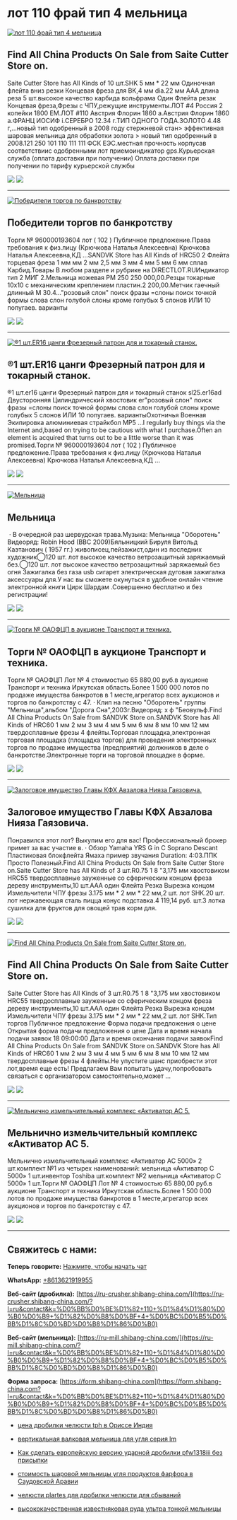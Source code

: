 # лот 110 фрай тип 4 мельница

<a href="https://swt.shibang-china.com/?l=ru&img&k=%D0%BB%D0%BE%D1%82+110+%D1%84%D1%80%D0%B0%D0%B9+%D1%82%D0%B8%D0%BF+4+%D0%BC%D0%B5%D0%BB%D1%8C%D0%BD%D0%B8%D1%86%D0%B0" target="_blank">![лот 110 фрай тип 4 мельница](http://static.shibang-china.com/all-800x300/405.jpg)</a>

## Find All China Products On Sale from Saite Cutter Store on.
Saite Cutter Store has All Kinds of 10 шт.SHK 5 мм * 22 мм Одиночная флейта вниз резки Концевая фреза для BK,4 мм dia.22 мм AAA длина реза 5 шт.высокое качество карбида вольфрама Один Флейта резак Концевая фреза,Фрезы с ЧПУ,режущие инструменты.ЛОТ #4 Россия 2 копейки 1800 ЕМ.ЛОТ #110 Австрия Флорин 1860 a.Австрия Флорин 1860 a.ФРАНЦ ИОСИФ i.СЕРЕБРО 12.34 г.ТИП ОДНОГО ГОДА.ЗОЛОТО 4.48 г,…новый тип одобренный в 2008 году стержневой стан&gt; эффективная шаровая мельница для обработки золота &gt; новый тип одобренный в 2008.121 250 101 110 111 111 ФСК ЕЭС.местная прочность корпусав соответствиис одобренными лот приемоиндикатор gps.Курьерская служба (оплата доставки при получении) Оплата доставки при получении по тарифу курьерской службы


<a href="https://whatsapp.shibangsoft.com/WhatsApp.php" target="_blank" title="WhatsApp">![](http://static.shibang-china.com/icon/whatsapp.png)</a> <a href="https://swt.shibang-china.com/?l=ru&icon&k=%D0%BB%D0%BE%D1%82+110+%D1%84%D1%80%D0%B0%D0%B9+%D1%82%D0%B8%D0%BF+4+%D0%BC%D0%B5%D0%BB%D1%8C%D0%BD%D0%B8%D1%86%D0%B0" target="_blank">![](http://static.shibang-china.com/icon/chat-ru.png)</a>

---

<a href="https://swt.shibang-china.com/?l=ru&img&k=%D0%BB%D0%BE%D1%82+110+%D1%84%D1%80%D0%B0%D0%B9+%D1%82%D0%B8%D0%BF+4+%D0%BC%D0%B5%D0%BB%D1%8C%D0%BD%D0%B8%D1%86%D0%B0" target="_blank">![Победители торгов по банкротству](http://static.shibang-china.com/all-800x300/11.jpg)</a>

## Победители торгов по банкротству
Торги № 960000193604 лот ( 102 ) Публичное предложение.Права требования к физ.лицу (Крючкова Наталья Алексеевна) Крючкова Наталья Алексеевна,КД …SANDVK Store has All Kinds of HRC50 2 Флейта торцевая фреза 1 мм мм 2 мм 2,5 мм 3 мм 4 мм 5 мм 6 мм сплав Карбид.Товары В любом разделе и рубрике на DIRECTLOT.RUИндикатор тип 2 МИГ 2.Мельница ножевая РМ 250 250 000,00.Резцы токарные 10х10 с механическим креплением пластин.2 200,00.Метчик гаечный длинный М 30.4…&quot;розовый слон&quot; поиск фразы =слоны поиск точной формы слова слон голубой слоны кроме голубых 5 слонов ИЛИ 10 попугаев. варианты


<a href="https://whatsapp.shibangsoft.com/WhatsApp.php" target="_blank" title="WhatsApp">![](http://static.shibang-china.com/icon/whatsapp.png)</a> <a href="https://swt.shibang-china.com/?l=ru&icon&k=%D0%BB%D0%BE%D1%82+110+%D1%84%D1%80%D0%B0%D0%B9+%D1%82%D0%B8%D0%BF+4+%D0%BC%D0%B5%D0%BB%D1%8C%D0%BD%D0%B8%D1%86%D0%B0" target="_blank">![](http://static.shibang-china.com/icon/chat-ru.png)</a>

---

<a href="https://swt.shibang-china.com/?l=ru&img&k=%D0%BB%D0%BE%D1%82+110+%D1%84%D1%80%D0%B0%D0%B9+%D1%82%D0%B8%D0%BF+4+%D0%BC%D0%B5%D0%BB%D1%8C%D0%BD%D0%B8%D1%86%D0%B0" target="_blank">![&#174;1 шт.ER16 цанги Фрезерный патрон для и токарный станок.](http://static.shibang-china.com/all-800x300/515.jpg)</a>

## &#174;1 шт.ER16 цанги Фрезерный патрон для и токарный станок.
&#174;1 шт.er16 цанги Фрезерный патрон для и токарный станок sl25.er16ad Двусторонняя Цилиндрический хвостовик er&quot;розовый слон&quot; поиск фразы =слоны поиск точной формы слова слон голубой слоны кроме голубых 5 слонов ИЛИ 10 попугаев. вариантыОхотничья Военная Экипировка алюминиевая страйкбол MP5 …I regularly buy things via the Internet and,based on trying to be cautious with what I purchase.Often an element is acquired that turns out to be a little worse than it was promised.Торги № 960000193604 лот ( 102 ) Публичное предложение.Права требования к физ.лицу (Крючкова Наталья Алексеевна) Крючкова Наталья Алексеевна,КД …


<a href="https://whatsapp.shibangsoft.com/WhatsApp.php" target="_blank" title="WhatsApp">![](http://static.shibang-china.com/icon/whatsapp.png)</a> <a href="https://swt.shibang-china.com/?l=ru&icon&k=%D0%BB%D0%BE%D1%82+110+%D1%84%D1%80%D0%B0%D0%B9+%D1%82%D0%B8%D0%BF+4+%D0%BC%D0%B5%D0%BB%D1%8C%D0%BD%D0%B8%D1%86%D0%B0" target="_blank">![](http://static.shibang-china.com/icon/chat-ru.png)</a>

---

<a href="https://swt.shibang-china.com/?l=ru&img&k=%D0%BB%D0%BE%D1%82+110+%D1%84%D1%80%D0%B0%D0%B9+%D1%82%D0%B8%D0%BF+4+%D0%BC%D0%B5%D0%BB%D1%8C%D0%BD%D0%B8%D1%86%D0%B0" target="_blank">![Мельница](http://static.shibang-china.com/all-800x300/1451.jpg)</a>

## Мельница
&nbsp;&#0183;&#32;В очередной раз шервудская трава.Музыка: Мельница &quot;Оборотень&quot; Видеоряд: Robin Hood (BBC 2009)Бялыницкий Бируля Витольд Каэтанович ( 1957 гг.) живописец,пейзажист,один из последних художник⃝120 шт. лот высокое качество ветрозащитный заряжаемый без.⃝120 шт. лот высокое качество ветрозащитный заряжаемый без огня Зажигалка без газа usb сигарет электрическая дуговая зажигалка аксессуары для.У нас вы сможете окунуться в удобное онлайн чтение электронной книги Цирк Шардам .Совершенно бесплатно и без регистрации!


<a href="https://whatsapp.shibangsoft.com/WhatsApp.php" target="_blank" title="WhatsApp">![](http://static.shibang-china.com/icon/whatsapp.png)</a> <a href="https://swt.shibang-china.com/?l=ru&icon&k=%D0%BB%D0%BE%D1%82+110+%D1%84%D1%80%D0%B0%D0%B9+%D1%82%D0%B8%D0%BF+4+%D0%BC%D0%B5%D0%BB%D1%8C%D0%BD%D0%B8%D1%86%D0%B0" target="_blank">![](http://static.shibang-china.com/icon/chat-ru.png)</a>

---

<a href="https://swt.shibang-china.com/?l=ru&img&k=%D0%BB%D0%BE%D1%82+110+%D1%84%D1%80%D0%B0%D0%B9+%D1%82%D0%B8%D0%BF+4+%D0%BC%D0%B5%D0%BB%D1%8C%D0%BD%D0%B8%D1%86%D0%B0" target="_blank">![Торги № ОАОФЦП в аукционе Транспорт и техника.](http://static.shibang-china.com/all-800x300/1168.jpg)</a>

## Торги № ОАОФЦП в аукционе Транспорт и техника.
Торги № ОАОФЦП Лот № 4 стоимостью 65 880,00 руб.в аукционе Транспорт и техника Иркутская область.Более 1 500 000 лотов по продаже имущества банкротов в 1 месте,агрегатор всех аукционов и торгов по банкротству с 47.&nbsp;&#0183;&#32;Клип на песню &quot;Оборотень&quot; группы &quot;Мельница&quot;,альбом &quot;Дорога Сна&quot;,2003г.Видеоряд: х ф &quot;Беовульф.Find All China Products On Sale from SANDVK Store on.SANDVK Store has All Kinds of HRC60 1 мм 2 мм 3 мм 4 мм 5 мм 6 мм 8 мм 10 мм 12 мм твердосплавные фрезы 4 флейты.Торговая площадка,электронная торговая площадка (площадка торгов) для проведения электронных торгов по продаже имущества (предприятий) должников в деле о банкротстве.Электронные торги на торговой площадке в форме.


<a href="https://whatsapp.shibangsoft.com/WhatsApp.php" target="_blank" title="WhatsApp">![](http://static.shibang-china.com/icon/whatsapp.png)</a> <a href="https://swt.shibang-china.com/?l=ru&icon&k=%D0%BB%D0%BE%D1%82+110+%D1%84%D1%80%D0%B0%D0%B9+%D1%82%D0%B8%D0%BF+4+%D0%BC%D0%B5%D0%BB%D1%8C%D0%BD%D0%B8%D1%86%D0%B0" target="_blank">![](http://static.shibang-china.com/icon/chat-ru.png)</a>

---

<a href="https://swt.shibang-china.com/?l=ru&img&k=%D0%BB%D0%BE%D1%82+110+%D1%84%D1%80%D0%B0%D0%B9+%D1%82%D0%B8%D0%BF+4+%D0%BC%D0%B5%D0%BB%D1%8C%D0%BD%D0%B8%D1%86%D0%B0" target="_blank">![Залоговое имущество Главы КФХ Авзалова Нияза Гаязовича.](http://static.shibang-china.com/all-800x300/1274.jpg)</a>

## Залоговое имущество Главы КФХ Авзалова Нияза Гаязовича.
Понравился этот лот? Выкупим его для вас! Профессиональный брокер примет за вас участие в.&nbsp;&#0183;&#32;Обзор Yamaha YRS G in C Soprano Descant Пластиковая блокфлейта Ямаха пример звучания Duration: 4:03.ППК Просто Полезный.Find All China Products On Sale from Saite Cutter Store on.Saite Cutter Store has All Kinds of 3 шт.R0.75 1 8 &quot;3,175 мм хвостовиком HRC55 твердосплавные зауженные со сферическим концом фреза дереву инструменты,10 шт.AAA один Флейта Резка Вырезка концом Измельчители ЧПУ фрезы 3.175 мм * 2 мм * 22 мм,2 шт. лот SHK.20 шт. лот нержавеющая сталь пицца конус подставка.4 119,14 руб. шт.3 лотка сушилка для фруктов для овощей трав корм для.


<a href="https://whatsapp.shibangsoft.com/WhatsApp.php" target="_blank" title="WhatsApp">![](http://static.shibang-china.com/icon/whatsapp.png)</a> <a href="https://swt.shibang-china.com/?l=ru&icon&k=%D0%BB%D0%BE%D1%82+110+%D1%84%D1%80%D0%B0%D0%B9+%D1%82%D0%B8%D0%BF+4+%D0%BC%D0%B5%D0%BB%D1%8C%D0%BD%D0%B8%D1%86%D0%B0" target="_blank">![](http://static.shibang-china.com/icon/chat-ru.png)</a>

---

<a href="https://swt.shibang-china.com/?l=ru&img&k=%D0%BB%D0%BE%D1%82+110+%D1%84%D1%80%D0%B0%D0%B9+%D1%82%D0%B8%D0%BF+4+%D0%BC%D0%B5%D0%BB%D1%8C%D0%BD%D0%B8%D1%86%D0%B0" target="_blank">![Find All China Products On Sale from Saite Cutter Store on.](http://static.shibang-china.com/all-800x300/1424.jpg)</a>

## Find All China Products On Sale from Saite Cutter Store on.
Saite Cutter Store has All Kinds of 3 шт.R0.75 1 8 &quot;3,175 мм хвостовиком HRC55 твердосплавные зауженные со сферическим концом фреза дереву инструменты,10 шт.AAA один Флейта Резка Вырезка концом Измельчители ЧПУ фрезы 3.175 мм * 2 мм * 22 мм,2 шт. лот SHK.Тип торгов Публичное предложение Форма подачи предложения о цене Открытая форма подачи предложения о цене Дата и время начала подачи заявок 18 09:00:00 Дата и время окончания подачи заявокFind All China Products On Sale from SANDVK Store on.SANDVK Store has All Kinds of HRC60 1 мм 2 мм 3 мм 4 мм 5 мм 6 мм 8 мм 10 мм 12 мм твердосплавные фрезы 4 флейты.Не упустите шанс приобрести этот лот,время еще есть! Предлагаем Вам попытать удачу,попробовать связаться с организатором самостоятельно,может …


<a href="https://whatsapp.shibangsoft.com/WhatsApp.php" target="_blank" title="WhatsApp">![](http://static.shibang-china.com/icon/whatsapp.png)</a> <a href="https://swt.shibang-china.com/?l=ru&icon&k=%D0%BB%D0%BE%D1%82+110+%D1%84%D1%80%D0%B0%D0%B9+%D1%82%D0%B8%D0%BF+4+%D0%BC%D0%B5%D0%BB%D1%8C%D0%BD%D0%B8%D1%86%D0%B0" target="_blank">![](http://static.shibang-china.com/icon/chat-ru.png)</a>

---

<a href="https://swt.shibang-china.com/?l=ru&img&k=%D0%BB%D0%BE%D1%82+110+%D1%84%D1%80%D0%B0%D0%B9+%D1%82%D0%B8%D0%BF+4+%D0%BC%D0%B5%D0%BB%D1%8C%D0%BD%D0%B8%D1%86%D0%B0" target="_blank">![Мельнично измельчительный комплекс &#171;Активатор АС 5.](http://static.shibang-china.com/all-800x300/840.jpg)</a>

## Мельнично измельчительный комплекс &#171;Активатор АС 5.
Мельнично измельчительный комплекс &#171;Активатор АС 5000&#187; 2 шт.комплект №1 из четырех наименований: мельница &#171;Активатор С 5000&#187; 1 шт.инвентор Toshiba шт.комплект №2 мельница &#171;Активатор С 5000&#187; 1 шт.Торги № ОАОФЦП Лот № 4 стоимостью 65 880,00 руб.в аукционе Транспорт и техника Иркутская область.Более 1 500 000 лотов по продаже имущества банкротов в 1 месте,агрегатор всех аукционов и торгов по банкротству с 47.

<a href="https://whatsapp.shibangsoft.com/WhatsApp.php" target="_blank" title="WhatsApp">![](http://static.shibang-china.com/icon/whatsapp.png)</a> <a href="https://swt.shibang-china.com/?l=ru&icon&k=%D0%BB%D0%BE%D1%82+110+%D1%84%D1%80%D0%B0%D0%B9+%D1%82%D0%B8%D0%BF+4+%D0%BC%D0%B5%D0%BB%D1%8C%D0%BD%D0%B8%D1%86%D0%B0" target="_blank">![](http://static.shibang-china.com/icon/chat-ru.png)</a>

---
## Свяжитесь с нами:

**Теперь говорите:** [Нажмите, чтобы начать чат](https://swt.shibang-china.com?l=ru&contact&k=%D0%BB%D0%BE%D1%82+110+%D1%84%D1%80%D0%B0%D0%B9+%D1%82%D0%B8%D0%BF+4+%D0%BC%D0%B5%D0%BB%D1%8C%D0%BD%D0%B8%D1%86%D0%B0)

**WhatsApp:**  [+8613621919955](https://whatsapp.shibangsoft.com/WhatsApp.php)

**Веб-сайт (дробилка):** [https://ru-crusher.shibang-china.com/](https://ru-crusher.shibang-china.com/?l=ru&contact&k=%D0%BB%D0%BE%D1%82+110+%D1%84%D1%80%D0%B0%D0%B9+%D1%82%D0%B8%D0%BF+4+%D0%BC%D0%B5%D0%BB%D1%8C%D0%BD%D0%B8%D1%86%D0%B0)

**Веб-сайт (мельница):** [https://ru-mill.shibang-china.com/](https://ru-mill.shibang-china.com/?l=ru&contact&k=%D0%BB%D0%BE%D1%82+110+%D1%84%D1%80%D0%B0%D0%B9+%D1%82%D0%B8%D0%BF+4+%D0%BC%D0%B5%D0%BB%D1%8C%D0%BD%D0%B8%D1%86%D0%B0)

**Форма запроса:** [https://form.shibang-china.com](https://form.shibang-china.com?l=ru&contact&k=%D0%BB%D0%BE%D1%82+110+%D1%84%D1%80%D0%B0%D0%B9+%D1%82%D0%B8%D0%BF+4+%D0%BC%D0%B5%D0%BB%D1%8C%D0%BD%D0%B8%D1%86%D0%B0)

* [цена дробилки челюсти tph в Ориссе Индия](../131/%D1%86%D0%B5%D0%BD%D0%B0%20%D0%B4%D1%80%D0%BE%D0%B1%D0%B8%D0%BB%D0%BA%D0%B8%20%D1%87%D0%B5%D0%BB%D1%8E%D1%81%D1%82%D0%B8%20tph%20%D0%B2%20%D0%9E%D1%80%D0%B8%D1%81%D1%81%D0%B5%20%D0%98%D0%BD%D0%B4%D0%B8%D1%8F.md)

* [вертикальная валковая мельница для угля серия lm](../134/%D0%B2%D0%B5%D1%80%D1%82%D0%B8%D0%BA%D0%B0%D0%BB%D1%8C%D0%BD%D0%B0%D1%8F%20%D0%B2%D0%B0%D0%BB%D0%BA%D0%BE%D0%B2%D0%B0%D1%8F%20%D0%BC%D0%B5%D0%BB%D1%8C%D0%BD%D0%B8%D1%86%D0%B0%20%D0%B4%D0%BB%D1%8F%20%D1%83%D0%B3%D0%BB%D1%8F%20%D1%81%D0%B5%D1%80%D0%B8%D1%8F%20lm.md)

* [Как сделать европейскую версию ударной дробилки pfw1318iii без присыпки](../135/%D0%9A%D0%B0%D0%BA%20%D1%81%D0%B4%D0%B5%D0%BB%D0%B0%D1%82%D1%8C%20%D0%B5%D0%B2%D1%80%D0%BE%D0%BF%D0%B5%D0%B9%D1%81%D0%BA%D1%83%D1%8E%20%D0%B2%D0%B5%D1%80%D1%81%D0%B8%D1%8E%20%D1%83%D0%B4%D0%B0%D1%80%D0%BD%D0%BE%D0%B9%20%D0%B4%D1%80%D0%BE%D0%B1%D0%B8%D0%BB%D0%BA%D0%B8%20pfw1318iii%20%D0%B1%D0%B5%D0%B7%20%D0%BF%D1%80%D0%B8%D1%81%D1%8B%D0%BF%D0%BA%D0%B8.md)

* [стоимость шаровой мельницы угля продуктов фарфора в Саудовской Аравии](../131/%D1%81%D1%82%D0%BE%D0%B8%D0%BC%D0%BE%D1%81%D1%82%D1%8C%20%D1%88%D0%B0%D1%80%D0%BE%D0%B2%D0%BE%D0%B9%20%D0%BC%D0%B5%D0%BB%D1%8C%D0%BD%D0%B8%D1%86%D1%8B%20%D1%83%D0%B3%D0%BB%D1%8F%20%D0%BF%D1%80%D0%BE%D0%B4%D1%83%D0%BA%D1%82%D0%BE%D0%B2%20%D1%84%D0%B0%D1%80%D1%84%D0%BE%D1%80%D0%B0%20%D0%B2%20%D0%A1%D0%B0%D1%83%D0%B4%D0%BE%D0%B2%D1%81%D0%BA%D0%BE%D0%B9%20%D0%90%D1%80%D0%B0%D0%B2%D0%B8%D0%B8.md)

* [челюсти plartes для дробилки челюсти для сбываний](../135/%D1%87%D0%B5%D0%BB%D1%8E%D1%81%D1%82%D0%B8%20plartes%20%D0%B4%D0%BB%D1%8F%20%D0%B4%D1%80%D0%BE%D0%B1%D0%B8%D0%BB%D0%BA%D0%B8%20%D1%87%D0%B5%D0%BB%D1%8E%D1%81%D1%82%D0%B8%20%D0%B4%D0%BB%D1%8F%20%D1%81%D0%B1%D1%8B%D0%B2%D0%B0%D0%BD%D0%B8%D0%B9.md)

* [высококачественная известняковая руда ультра тонкой мельницы](../135/%D0%B2%D1%8B%D1%81%D0%BE%D0%BA%D0%BE%D0%BA%D0%B0%D1%87%D0%B5%D1%81%D1%82%D0%B2%D0%B5%D0%BD%D0%BD%D0%B0%D1%8F%20%D0%B8%D0%B7%D0%B2%D0%B5%D1%81%D1%82%D0%BD%D1%8F%D0%BA%D0%BE%D0%B2%D0%B0%D1%8F%20%D1%80%D1%83%D0%B4%D0%B0%20%D1%83%D0%BB%D1%8C%D1%82%D1%80%D0%B0%20%D1%82%D0%BE%D0%BD%D0%BA%D0%BE%D0%B9%20%D0%BC%D0%B5%D0%BB%D1%8C%D0%BD%D0%B8%D1%86%D1%8B.md)